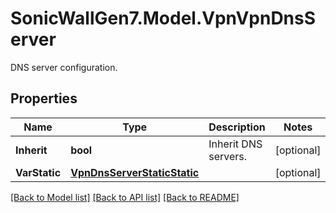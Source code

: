 # SonicWallGen7.Model.VpnVpnDnsServer
DNS server configuration.

## Properties

Name | Type | Description | Notes
------------ | ------------- | ------------- | -------------
**Inherit** | **bool** | Inherit DNS servers. | [optional] 
**VarStatic** | [**VpnDnsServerStaticStatic**](VpnDnsServerStaticStatic.md) |  | [optional] 

[[Back to Model list]](../README.md#documentation-for-models) [[Back to API list]](../README.md#documentation-for-api-endpoints) [[Back to README]](../README.md)

